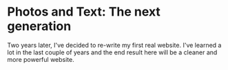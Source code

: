 Photos and Text: The next generation
=====================================

Two years later, I've decided to re-write my first real website. I've learned a lot in the last couple of years and the end result here will be a cleaner and more powerful website.